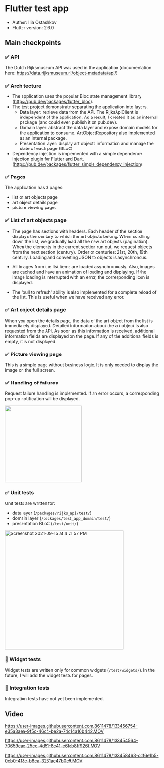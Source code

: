# Flutter test app

* Author: Ilia Ostashkov
* Flutter version: 2.6.0

## Main checkpoints

### ✅ API

The Dutch Rijksmuseum API was used in the application (documentation here: https://data.rijksmuseum.nl/object-metadata/api/)

### ✅ Architecture

- The application uses the popular Bloc state management library (https://pub.dev/packages/flutter_bloc).
- The test project demonstrate separating the application into layers.
    - Data layer: retrieve data from the API. The RijksApiClient is independent of the application. As a result, I created it as an internal package (and could even publish it on pub.dev).
    - Domain layer: abstract the data layer and expose domain models for the application to consume. ArtObjectRepository also implemented as an internal package. 
    - Presentation layer: display art objects information and manage the state of each page (BLoC)
- Dependency injection is implemented with a simple dependency injection plugin for Flutter and Dart.(https://pub.dev/packages/flutter_simple_dependency_injection)

### ✅ Pages

The application has 3 pages: 
* list of art objects page
* art object details page
* picture viewing page.

### ✅ List of art objects page

- The page has sections with headers. Each header of the section displays the century to which the art objects belong. When scrolling down the list, we gradually load all the new art objects (pagination). When the elements in the current section run out, we request objects from the next section (century). Order of centuries: 21st, 20th, 19th century. Loading and converting JSON to objects is asynchronous.

- All images from the list items are loaded asynchronously. Also, images are cached and have an animation of loading and displaying. If the image loading is interrupted with an error, the corresponding icon is displayed.

- The 'pull to refresh' ability is also implemented for a complete reload of the list. This is useful when we have received any error.

### ✅ Art object details page

When you open the details page, the data of the art object from the list is immediately displayed. Detailed information about the art object is also requested from the API. As soon as this information is received, additional information fields are displayed on the page. If any of the additional fields is empty, it is not displayed.

### ✅ Picture viewing page

This is a simple page without business logic. It is only needed to display the image on the full screen.

### ✅ Handling of failures

Request failure handling is implemented. If an error occurs, a corresponding pop-up notification will be displayed.

<img src="https://user-images.githubusercontent.com/8611478/133454847-f74d60a0-8390-4bf1-8265-5e50dbbb1bb1.PNG" width="250">

### ✅ Unit tests

Unit tests are written for:
- data layer (`/packages/rijks_api/test/`)
- domain layer (`/packages/test_app_domain/test/`)
- presentation BLoC (`/test/unit/`)

<img width="387" alt="Screenshot 2021-09-15 at 4 21 57 PM" src="https://user-images.githubusercontent.com/8611478/133454790-a0c02cf5-edaa-44b2-a847-aaef6efcced8.png">

### 📌 Widget tests

Widget tests are written only for common widgets (`/test/widgets/`). In the future, I will add the widget tests for pages.

### 📌 Integration tests

Integration tests have not yet been implemented.

## Video

https://user-images.githubusercontent.com/8611478/133456754-e35a3aea-9f5c-46c4-be2a-74d14a16b442.MOV

https://user-images.githubusercontent.com/8611478/133454564-70659cae-25cc-4d51-8c41-e6feb8ff926f.MOV

https://user-images.githubusercontent.com/8611478/133458463-cdf6e1b5-0cb0-418e-b8ca-3231ac47b0e9.MOV
